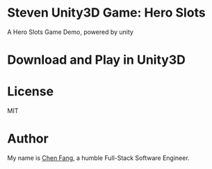 # Steven Unity3D Game: Hero Slots
A Hero Slots Game Demo, powered by unity

# Download and Play in Unity3D

# License
MIT

# Author
My name is [Chen Fang](https://chen-fang.com/), a humble Full-Stack Software Engineer.
